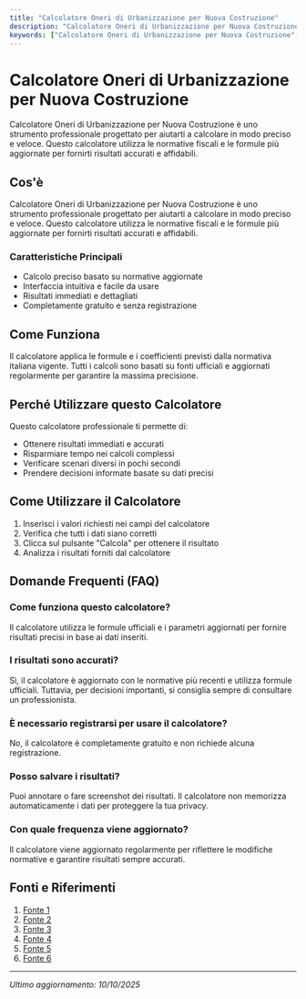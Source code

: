 ```yaml
---
title: "Calcolatore Oneri di Urbanizzazione per Nuova Costruzione"
description: "Calcolatore Oneri di Urbanizzazione per Nuova Costruzione è uno strumento professionale progettato per aiutarti a calcolare in modo preciso e veloce. Questo calcolatore utilizza le normative fiscali e le formule più aggiornate per fornirti risultati accurati e affidabili."
keywords: ["Calcolatore Oneri di Urbanizzazione per Nuova Costruzione", "calcolatore", "calcolo online"]
---
```


# Calcolatore Oneri di Urbanizzazione per Nuova Costruzione

Calcolatore Oneri di Urbanizzazione per Nuova Costruzione è uno strumento professionale progettato per aiutarti a calcolare in modo preciso e veloce. Questo calcolatore utilizza le normative fiscali e le formule più aggiornate per fornirti risultati accurati e affidabili.

## Cos'è

Calcolatore Oneri di Urbanizzazione per Nuova Costruzione è uno strumento professionale progettato per aiutarti a calcolare in modo preciso e veloce. Questo calcolatore utilizza le normative fiscali e le formule più aggiornate per fornirti risultati accurati e affidabili.

### Caratteristiche Principali

- Calcolo preciso basato su normative aggiornate
- Interfaccia intuitiva e facile da usare
- Risultati immediati e dettagliati
- Completamente gratuito e senza registrazione

## Come Funziona

Il calcolatore applica le formule e i coefficienti previsti dalla normativa italiana vigente. Tutti i calcoli sono basati su fonti ufficiali e aggiornati regolarmente per garantire la massima precisione.

## Perché Utilizzare questo Calcolatore

Questo calcolatore professionale ti permette di:

- Ottenere risultati immediati e accurati
- Risparmiare tempo nei calcoli complessi
- Verificare scenari diversi in pochi secondi
- Prendere decisioni informate basate su dati precisi

## Come Utilizzare il Calcolatore

1. Inserisci i valori richiesti nei campi del calcolatore
2. Verifica che tutti i dati siano corretti
3. Clicca sul pulsante "Calcola" per ottenere il risultato
4. Analizza i risultati forniti dal calcolatore

## Domande Frequenti (FAQ)

### Come funziona questo calcolatore?

Il calcolatore utilizza le formule ufficiali e i parametri aggiornati per fornire risultati precisi in base ai dati inseriti.

### I risultati sono accurati?

Sì, il calcolatore è aggiornato con le normative più recenti e utilizza formule ufficiali. Tuttavia, per decisioni importanti, si consiglia sempre di consultare un professionista.

### È necessario registrarsi per usare il calcolatore?

No, il calcolatore è completamente gratuito e non richiede alcuna registrazione.

### Posso salvare i risultati?

Puoi annotare o fare screenshot dei risultati. Il calcolatore non memorizza automaticamente i dati per proteggere la tua privacy.

### Con quale frequenza viene aggiornato?

Il calcolatore viene aggiornato regolarmente per riflettere le modifiche normative e garantire risultati sempre accurati.

## Fonti e Riferimenti

1. [Fonte 1](https://territorio.regione.emilia-romagna.it/servizi/calcolo-automatico-del-contributo-di-costruzione)
2. [Fonte 2](https://www.professionearchitetto.it/tools/costocostruzione/)
3. [Fonte 3](https://territorio.regione.emilia-romagna.it/codice-territorio/calcolo-del-cdc)
4. [Fonte 4](https://calcoloneri.comune.prato.it/oneintbinj/jsp/ScegliTpDocumento.jsp)
5. [Fonte 5](https://sportellotelematico.comune.piacenza.it/faq%3Ac_g535%3Acome.faccio.calcolare.contributo.costruzione)
6. [Fonte 6](https://biblus.acca.it/oneri-di-urbanizzazione/)

---

*Ultimo aggiornamento: 10/10/2025*
